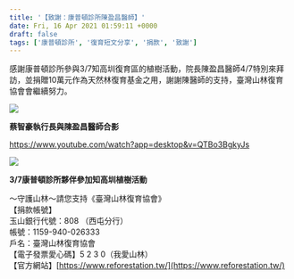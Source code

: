 ```yaml
---
title: '【致謝：康普頓診所陳盈昌醫師】'
date: Fri, 16 Apr 2021 01:59:11 +0000
draft: false
tags: ['康普頓診所', '復育短文分享', '捐款', '致謝']
---
```


感謝康普頓診所參與3/7知高圳復育區的植樹活動，院長陳盈昌醫師4/7特別來拜訪，並捐贈10萬元作為天然林復育基金之用，謝謝陳醫師的支持，臺灣山林復育協會會繼續努力。

![](https://www.reforestation.tw/wp-content/uploads/2021/04/timeline_20210410_063535.jpg)

**蔡智豪執行長與陳盈昌醫師合影**

https://www.youtube.com/watch?app=desktop&v=QTBo3BgkyJs

![](https://www.reforestation.tw/wp-content/uploads/2021/04/157126008_3848510805212720_2443335293045208146_n.jpg)

**3/7康普頓診所夥伴參加知高圳植樹活動**

～守護山林～請您支持《臺灣山林復育協會》  
【捐款帳號】  
玉山銀行代號：808 （西屯分行）   
帳號：1159-940-026333  
戶名：臺灣山林復育協會  
【電子發票愛心碼】5 2 3 0（我愛山林）  
【官方網站】[https://www.reforestation.tw/](https://www.reforestation.tw/)